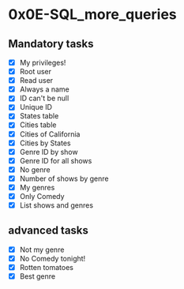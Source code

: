 # 0x0E-SQL\_more\_queries

## Mandatory tasks
- [x] My privileges!
- [x] Root user
- [x] Read user
- [x] Always a name
- [x] ID can't be null
- [x] Unique ID
- [x] States table
- [x] Cities table
- [x] Cities of California
- [x] Cities by States
- [x] Genre ID by show
- [x] Genre ID for all shows
- [x] No genre
- [x] Number of shows by genre
- [x] My genres
- [x] Only Comedy
- [X] List shows and genres
## advanced tasks
- [x] Not my genre
- [x] No Comedy tonight!
- [x] Rotten tomatoes
- [x] Best genre
